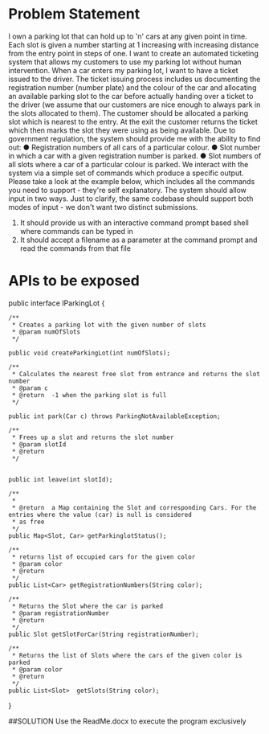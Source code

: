 # Problem Statement

I own a parking lot that can hold up to 'n' cars at any given point in time. Each slot is given a number starting at 1 increasing with increasing distance from the entry point in steps of one. I want to create an automated ticketing system that allows my customers to use my parking lot without human intervention.
When a car enters my parking lot, I want to have a ticket issued to the driver. The ticket issuing process includes us documenting the registration number (number plate) and the colour of the car and allocating an available parking slot to the car before actually handing over a ticket to the driver (we assume that our customers are nice enough to always park in the slots allocated to them). The customer should be allocated a parking slot which is nearest to the entry. At the exit the customer returns the ticket which then marks the slot they were using as being available.
Due to government regulation, the system should provide me with the ability to find
out:
● Registration numbers of all cars of a particular colour.
● Slot number in which a car with a given registration number is parked.
● Slot numbers of all slots where a car of a particular colour is parked.
We interact with the system via a simple set of commands which produce a specific output. Please take a look at the example below, which includes all the commands you need to support - they're self explanatory. The system should allow input in two ways. Just to clarify, the same codebase should support both modes of input - we don't want two distinct submissions.
1) It should provide us with an interactive command prompt based shell where commands can be typed in
2) It should accept a filename as a parameter at the command prompt and read the commands from that file


# APIs to be exposed

public interface IParkingLot {

    /**
     * Creates a parking lot with the given number of slots
     * @param numOfSlots
     */
     
    public void createParkingLot(int numOfSlots);

    /**
     * Calculates the nearest free slot from entrance and returns the slot number
     * @param c
     * @return  -1 when the parking slot is full
     */
     
    public int park(Car c) throws ParkingNotAvailableException;

    /**
     * Frees up a slot and returns the slot number
     * @param slotId
     * @return
     */
     
     
    public int leave(int slotId);

    /**
     *
     * @return  a Map containing the Slot and corresponding Cars. For the entries where the value (car) is null is considered
     * as free
     */
    public Map<Slot, Car> getParkinglotStatus();

    /**
     * returns list of occupied cars for the given color
     * @param color
     * @return
     */
    public List<Car> getRegistrationNumbers(String color);

    /**
     * Returns the Slot where the car is parked
     * @param registrationNumber
     * @return
     */
    public Slot getSlotForCar(String registrationNumber);

    /**
     * Returns the list of Slots where the cars of the given color is parked
     * @param color
     * @return
     */
    public List<Slot>  getSlots(String color);


}

##SOLUTION
Use the ReadMe.docx to execute the program exclusively